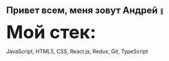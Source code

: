 <font size="5"> **Привет всем, меня зовут Андрей** </font> 👋

<font size="7"> **Мой стек:** </font>

JavaScript, HTML5, CSS, React.js, Redux, Git, TypeScript



<!--
**cipher24/cipher24** is a ✨ _special_ ✨ repository because its `README.md` (this file) appears on your GitHub profile.

Here are some ideas to get you started:

- 🔭 I’m currently working on ...
- 🌱 I’m currently learning ...
- 👯 I’m looking to collaborate on ...
- 🤔 I’m looking for help with ...
- 💬 Ask me about ...
- 📫 How to reach me: ...
- 😄 Pronouns: ...
- ⚡ Fun fact: ...
-->
